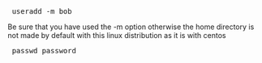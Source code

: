 <pre> useradd -m bob </pre>
Be sure that you have used the -m option otherwise the home directory is not made by default with this linux distribution as it is with centos 
<pre> passwd password </<pre>
